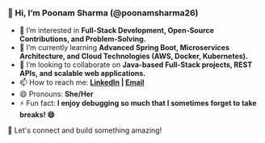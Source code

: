 ### 👋 Hi, I’m Poonam Sharma (@poonamsharma26)

- 👀 I’m interested in **Full-Stack Development, Open-Source Contributions, and Problem-Solving.**  
- 🌱 I’m currently learning **Advanced Spring Boot, Microservices Architecture, and Cloud Technologies (AWS, Docker, Kubernetes).**  
- 💞️ I’m looking to collaborate on **Java-based Full-Stack projects, REST APIs, and scalable web applications.**  
- 📫 How to reach me: **[LinkedIn](https://www.linkedin.com/in/poonam-sharma-sde) | [Email](mailto:poonamsharma2697@gmail.com)**  
- 😄 Pronouns: **She/Her**  
- ⚡ Fun fact: **I enjoy debugging so much that I sometimes forget to take breaks! 😄**  

🚀 Let's connect and build something amazing!  

<!---
poonamsharma26/poonamsharma26 is a ✨ special ✨ repository because its `README.md` (this file) appears on your GitHub profile.
You can click the Preview link to take a look at your changes.
--->
